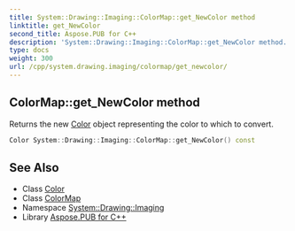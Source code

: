 ```yaml
---
title: System::Drawing::Imaging::ColorMap::get_NewColor method
linktitle: get_NewColor
second_title: Aspose.PUB for C++
description: 'System::Drawing::Imaging::ColorMap::get_NewColor method. Returns the new Color object representing the color to which to convert in C++.'
type: docs
weight: 300
url: /cpp/system.drawing.imaging/colormap/get_newcolor/
---
```

## ColorMap::get_NewColor method


Returns the new [Color](../../../system.drawing/color/) object representing the color to which to convert.

```cpp
Color System::Drawing::Imaging::ColorMap::get_NewColor() const
```

## See Also

* Class [Color](../../../system.drawing/color/)
* Class [ColorMap](../)
* Namespace [System::Drawing::Imaging](../../)
* Library [Aspose.PUB for C++](../../../)
